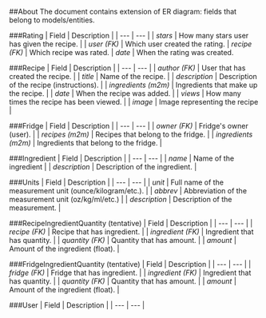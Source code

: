 ##About
The document contains extension of ER diagram: fields that belong to models/entities.

###Rating
| Field | Description |
| --- | --- |
| *stars* | How many stars user has given the recipe. |
| *user (FK)* | Which user created the rating.
| *recipe (FK)* | Which recipe was rated.
| *date* | When the rating was created.

###Recipe
| Field | Description |
| --- | --- |
| *author (FK)* | User that has created the recipe. |
| *title* | Name of the recipe. |
| *description* | Description of the recipe (instructions). |
| *ingredients (m2m)* | Ingredients that make up the recipe. |
| *date* | When the recipe was added. |
| *views* | How many times the recipe has been viewed. |
| *image* | Image representing the recipe |

###Fridge
| Field | Description |
| --- | --- |
| *owner (FK)* | Fridge's owner (user). |
| *recipes (m2m)* | Recipes that belong to the fridge. |
| *ingredients (m2m)* | Ingredients that belong to the fridge. |

###Ingredient
| Field | Description |
| --- | --- |
| *name* | Name of the ingredient |
| *description* | Description of the ingredient. |

###Units
| Field | Description |
| --- | --- |
| *unit* | Full name of the measurement unit (ounce/kilogram/etc.). |
| *abbrev* | Abbreviation of the measurement unit (oz/kg/ml/etc.) |
| *description* | Description of the measurement. |

###RecipeIngredientQuantity (tentative)
| Field | Description |
| --- | --- |
| *recipe (FK)* | Recipe that has ingredient. |
| *ingredient (FK)* | Ingredient that has quantity. |
| *quantity (FK)* | Quantity that has amount. |
| *amount* | Amount of the ingredient (float). |

###FridgeIngredientQuantity (tentative)
| Field | Description |
| --- | --- |
| *fridge (FK)* | Fridge that has ingredient. |
| *ingredient (FK)* | Ingredient that has quantity. |
| *quantity (FK)* | Quantity that has amount. |
| *amount* | Amount of the ingredient (float). |

###User
| Field | Description |
| --- | --- |